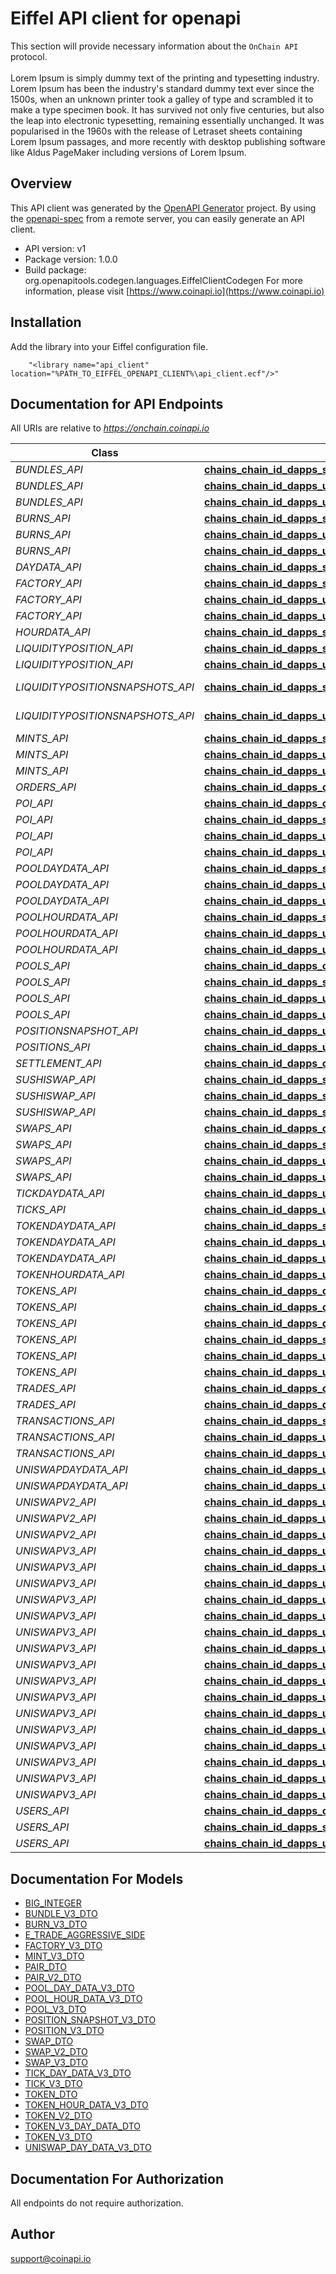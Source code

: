 # Eiffel API client for openapi


This section will provide necessary information about the `OnChain API` protocol. 
<br/><br/>
Lorem Ipsum is simply dummy text of the printing and typesetting industry. Lorem Ipsum has been the industry's standard dummy text ever since the 1500s, when an unknown printer took a galley of type and scrambled it to make a type specimen book. It has survived not only five centuries, but also the leap into electronic typesetting, remaining essentially unchanged. It was popularised in the 1960s with the release of Letraset sheets containing Lorem Ipsum passages, and more recently with desktop publishing software like Aldus PageMaker including versions of Lorem Ipsum.        
                    

## Overview
This API client was generated by the [OpenAPI Generator](https://openapi-generator.tech) project.  By using the [openapi-spec](https://openapis.org) from a remote server, you can easily generate an API client.

- API version: v1
- Package version: 1.0.0
- Build package: org.openapitools.codegen.languages.EiffelClientCodegen
For more information, please visit [https://www.coinapi.io](https://www.coinapi.io)

## Installation
Add the library into your Eiffel configuration file.
```
    "<library name="api_client" location="%PATH_TO_EIFFEL_OPENAPI_CLIENT%\api_client.ecf"/>"
```

## Documentation for API Endpoints

All URIs are relative to *https://onchain.coinapi.io*

Class | Method | HTTP request | Description
------------ | ------------- | ------------- | -------------
*BUNDLES_API* | [**chains_chain_id_dapps_sushiswap_bundles_historical_get**](docs/BUNDLES_API.md#chains_chain_id_dapps_sushiswap_bundles_historical_get) | **Get** /chains/{chain_id}/dapps/sushiswap/bundles/historical | 
*BUNDLES_API* | [**chains_chain_id_dapps_uniswapv2_bundles_historical_get**](docs/BUNDLES_API.md#chains_chain_id_dapps_uniswapv2_bundles_historical_get) | **Get** /chains/{chain_id}/dapps/uniswapv2/bundles/historical | 
*BUNDLES_API* | [**chains_chain_id_dapps_uniswapv3_bundles_historical_get**](docs/BUNDLES_API.md#chains_chain_id_dapps_uniswapv3_bundles_historical_get) | **Get** /chains/{chain_id}/dapps/uniswapv3/bundles/historical | 
*BURNS_API* | [**chains_chain_id_dapps_sushiswap_burns_historical_get**](docs/BURNS_API.md#chains_chain_id_dapps_sushiswap_burns_historical_get) | **Get** /chains/{chain_id}/dapps/sushiswap/burns/historical | 
*BURNS_API* | [**chains_chain_id_dapps_uniswapv2_burns_historical_get**](docs/BURNS_API.md#chains_chain_id_dapps_uniswapv2_burns_historical_get) | **Get** /chains/{chain_id}/dapps/uniswapv2/burns/historical | 
*BURNS_API* | [**chains_chain_id_dapps_uniswapv3_burns_historical_get**](docs/BURNS_API.md#chains_chain_id_dapps_uniswapv3_burns_historical_get) | **Get** /chains/{chain_id}/dapps/uniswapv3/burns/historical | 
*DAYDATA_API* | [**chains_chain_id_dapps_sushiswap_day_data_historical_get**](docs/DAYDATA_API.md#chains_chain_id_dapps_sushiswap_day_data_historical_get) | **Get** /chains/{chain_id}/dapps/sushiswap/dayData/historical | 
*FACTORY_API* | [**chains_chain_id_dapps_sushiswap_factory_historical_get**](docs/FACTORY_API.md#chains_chain_id_dapps_sushiswap_factory_historical_get) | **Get** /chains/{chain_id}/dapps/sushiswap/factory/historical | 
*FACTORY_API* | [**chains_chain_id_dapps_uniswapv2_factory_historical_get**](docs/FACTORY_API.md#chains_chain_id_dapps_uniswapv2_factory_historical_get) | **Get** /chains/{chain_id}/dapps/uniswapv2/factory/historical | 
*FACTORY_API* | [**chains_chain_id_dapps_uniswapv3_factory_historical_get**](docs/FACTORY_API.md#chains_chain_id_dapps_uniswapv3_factory_historical_get) | **Get** /chains/{chain_id}/dapps/uniswapv3/factory/historical | 
*HOURDATA_API* | [**chains_chain_id_dapps_sushiswap_hour_data_historical_get**](docs/HOURDATA_API.md#chains_chain_id_dapps_sushiswap_hour_data_historical_get) | **Get** /chains/{chain_id}/dapps/sushiswap/hourData/historical | 
*LIQUIDITYPOSITION_API* | [**chains_chain_id_dapps_sushiswap_liquidity_position_historical_get**](docs/LIQUIDITYPOSITION_API.md#chains_chain_id_dapps_sushiswap_liquidity_position_historical_get) | **Get** /chains/{chain_id}/dapps/sushiswap/liquidityPosition/historical | 
*LIQUIDITYPOSITION_API* | [**chains_chain_id_dapps_uniswapv2_liquidity_position_historical_get**](docs/LIQUIDITYPOSITION_API.md#chains_chain_id_dapps_uniswapv2_liquidity_position_historical_get) | **Get** /chains/{chain_id}/dapps/uniswapv2/liquidityPosition/historical | 
*LIQUIDITYPOSITIONSNAPSHOTS_API* | [**chains_chain_id_dapps_sushiswap_liquidity_position_snapshots_historical_get**](docs/LIQUIDITYPOSITIONSNAPSHOTS_API.md#chains_chain_id_dapps_sushiswap_liquidity_position_snapshots_historical_get) | **Get** /chains/{chain_id}/dapps/sushiswap/liquidityPositionSnapshots/historical | 
*LIQUIDITYPOSITIONSNAPSHOTS_API* | [**chains_chain_id_dapps_uniswapv2_liquidity_position_snapshots_historical_get**](docs/LIQUIDITYPOSITIONSNAPSHOTS_API.md#chains_chain_id_dapps_uniswapv2_liquidity_position_snapshots_historical_get) | **Get** /chains/{chain_id}/dapps/uniswapv2/liquidityPositionSnapshots/historical | 
*MINTS_API* | [**chains_chain_id_dapps_sushiswap_mints_historical_get**](docs/MINTS_API.md#chains_chain_id_dapps_sushiswap_mints_historical_get) | **Get** /chains/{chain_id}/dapps/sushiswap/mints/historical | 
*MINTS_API* | [**chains_chain_id_dapps_uniswapv2_mints_historical_get**](docs/MINTS_API.md#chains_chain_id_dapps_uniswapv2_mints_historical_get) | **Get** /chains/{chain_id}/dapps/uniswapv2/mints/historical | 
*MINTS_API* | [**chains_chain_id_dapps_uniswapv3_mints_historical_get**](docs/MINTS_API.md#chains_chain_id_dapps_uniswapv3_mints_historical_get) | **Get** /chains/{chain_id}/dapps/uniswapv3/mints/historical | 
*ORDERS_API* | [**chains_chain_id_dapps_cow_orders_historical_get**](docs/ORDERS_API.md#chains_chain_id_dapps_cow_orders_historical_get) | **Get** /chains/{chain_id}/dapps/cow/orders/historical | 
*POI_API* | [**chains_chain_id_dapps_cow_poi_historical_get**](docs/POI_API.md#chains_chain_id_dapps_cow_poi_historical_get) | **Get** /chains/{chain_id}/dapps/cow/poi/historical | 
*POI_API* | [**chains_chain_id_dapps_sushiswap_poi_historical_get**](docs/POI_API.md#chains_chain_id_dapps_sushiswap_poi_historical_get) | **Get** /chains/{chain_id}/dapps/sushiswap/poi/historical | 
*POI_API* | [**chains_chain_id_dapps_uniswapv2_poi_historical_get**](docs/POI_API.md#chains_chain_id_dapps_uniswapv2_poi_historical_get) | **Get** /chains/{chain_id}/dapps/uniswapv2/poi/historical | 
*POI_API* | [**chains_chain_id_dapps_uniswapv3_poi_historical_get**](docs/POI_API.md#chains_chain_id_dapps_uniswapv3_poi_historical_get) | **Get** /chains/{chain_id}/dapps/uniswapv3/poi/historical | 
*POOLDAYDATA_API* | [**chains_chain_id_dapps_sushiswap_pool_day_data_historical_get**](docs/POOLDAYDATA_API.md#chains_chain_id_dapps_sushiswap_pool_day_data_historical_get) | **Get** /chains/{chain_id}/dapps/sushiswap/poolDayData/historical | 
*POOLDAYDATA_API* | [**chains_chain_id_dapps_uniswapv2_pool_day_data_historical_get**](docs/POOLDAYDATA_API.md#chains_chain_id_dapps_uniswapv2_pool_day_data_historical_get) | **Get** /chains/{chain_id}/dapps/uniswapv2/poolDayData/historical | 
*POOLDAYDATA_API* | [**chains_chain_id_dapps_uniswapv3_pool_day_data_historical_get**](docs/POOLDAYDATA_API.md#chains_chain_id_dapps_uniswapv3_pool_day_data_historical_get) | **Get** /chains/{chain_id}/dapps/uniswapv3/poolDayData/historical | 
*POOLHOURDATA_API* | [**chains_chain_id_dapps_sushiswap_pool_hour_data_historical_get**](docs/POOLHOURDATA_API.md#chains_chain_id_dapps_sushiswap_pool_hour_data_historical_get) | **Get** /chains/{chain_id}/dapps/sushiswap/poolHourData/historical | 
*POOLHOURDATA_API* | [**chains_chain_id_dapps_uniswapv2_pool_hour_data_historical_get**](docs/POOLHOURDATA_API.md#chains_chain_id_dapps_uniswapv2_pool_hour_data_historical_get) | **Get** /chains/{chain_id}/dapps/uniswapv2/poolHourData/historical | 
*POOLHOURDATA_API* | [**chains_chain_id_dapps_uniswapv3_pool_hour_data_historical_get**](docs/POOLHOURDATA_API.md#chains_chain_id_dapps_uniswapv3_pool_hour_data_historical_get) | **Get** /chains/{chain_id}/dapps/uniswapv3/poolHourData/historical | 
*POOLS_API* | [**chains_chain_id_dapps_curve_pools_historical_get**](docs/POOLS_API.md#chains_chain_id_dapps_curve_pools_historical_get) | **Get** /chains/{chain_id}/dapps/curve/pools/historical | 
*POOLS_API* | [**chains_chain_id_dapps_sushiswap_pools_historical_get**](docs/POOLS_API.md#chains_chain_id_dapps_sushiswap_pools_historical_get) | **Get** /chains/{chain_id}/dapps/sushiswap/pools/historical | 
*POOLS_API* | [**chains_chain_id_dapps_uniswapv2_pools_historical_get**](docs/POOLS_API.md#chains_chain_id_dapps_uniswapv2_pools_historical_get) | **Get** /chains/{chain_id}/dapps/uniswapv2/pools/historical | 
*POOLS_API* | [**chains_chain_id_dapps_uniswapv3_pools_historical_get**](docs/POOLS_API.md#chains_chain_id_dapps_uniswapv3_pools_historical_get) | **Get** /chains/{chain_id}/dapps/uniswapv3/pools/historical | 
*POSITIONSNAPSHOT_API* | [**chains_chain_id_dapps_uniswapv3_position_snapshot_historical_get**](docs/POSITIONSNAPSHOT_API.md#chains_chain_id_dapps_uniswapv3_position_snapshot_historical_get) | **Get** /chains/{chain_id}/dapps/uniswapv3/positionSnapshot/historical | 
*POSITIONS_API* | [**chains_chain_id_dapps_uniswapv3_positions_historical_get**](docs/POSITIONS_API.md#chains_chain_id_dapps_uniswapv3_positions_historical_get) | **Get** /chains/{chain_id}/dapps/uniswapv3/positions/historical | 
*SETTLEMENT_API* | [**chains_chain_id_dapps_cow_settlement_historical_get**](docs/SETTLEMENT_API.md#chains_chain_id_dapps_cow_settlement_historical_get) | **Get** /chains/{chain_id}/dapps/cow/settlement/historical | 
*SUSHISWAP_API* | [**chains_chain_id_dapps_sushiswap_pools_current_get**](docs/SUSHISWAP_API.md#chains_chain_id_dapps_sushiswap_pools_current_get) | **Get** /chains/{chain_id}/dapps/sushiswap/pools/current | GetPools
*SUSHISWAP_API* | [**chains_chain_id_dapps_sushiswap_swaps_current_get**](docs/SUSHISWAP_API.md#chains_chain_id_dapps_sushiswap_swaps_current_get) | **Get** /chains/{chain_id}/dapps/sushiswap/swaps/current | GetSwaps
*SUSHISWAP_API* | [**chains_chain_id_dapps_sushiswap_tokens_current_get**](docs/SUSHISWAP_API.md#chains_chain_id_dapps_sushiswap_tokens_current_get) | **Get** /chains/{chain_id}/dapps/sushiswap/tokens/current | GetTokens
*SWAPS_API* | [**chains_chain_id_dapps_curve_swaps_historical_get**](docs/SWAPS_API.md#chains_chain_id_dapps_curve_swaps_historical_get) | **Get** /chains/{chain_id}/dapps/curve/swaps/historical | 
*SWAPS_API* | [**chains_chain_id_dapps_sushiswap_swaps_historical_get**](docs/SWAPS_API.md#chains_chain_id_dapps_sushiswap_swaps_historical_get) | **Get** /chains/{chain_id}/dapps/sushiswap/swaps/historical | 
*SWAPS_API* | [**chains_chain_id_dapps_uniswapv2_swaps_historical_get**](docs/SWAPS_API.md#chains_chain_id_dapps_uniswapv2_swaps_historical_get) | **Get** /chains/{chain_id}/dapps/uniswapv2/swaps/historical | 
*SWAPS_API* | [**chains_chain_id_dapps_uniswapv3_swaps_historical_get**](docs/SWAPS_API.md#chains_chain_id_dapps_uniswapv3_swaps_historical_get) | **Get** /chains/{chain_id}/dapps/uniswapv3/swaps/historical | 
*TICKDAYDATA_API* | [**chains_chain_id_dapps_uniswapv3_tick_day_data_historical_get**](docs/TICKDAYDATA_API.md#chains_chain_id_dapps_uniswapv3_tick_day_data_historical_get) | **Get** /chains/{chain_id}/dapps/uniswapv3/tickDayData/historical | 
*TICKS_API* | [**chains_chain_id_dapps_uniswapv3_ticks_historical_get**](docs/TICKS_API.md#chains_chain_id_dapps_uniswapv3_ticks_historical_get) | **Get** /chains/{chain_id}/dapps/uniswapv3/ticks/historical | 
*TOKENDAYDATA_API* | [**chains_chain_id_dapps_sushiswap_token_day_data_historical_get**](docs/TOKENDAYDATA_API.md#chains_chain_id_dapps_sushiswap_token_day_data_historical_get) | **Get** /chains/{chain_id}/dapps/sushiswap/tokenDayData/historical | 
*TOKENDAYDATA_API* | [**chains_chain_id_dapps_uniswapv2_token_day_data_historical_get**](docs/TOKENDAYDATA_API.md#chains_chain_id_dapps_uniswapv2_token_day_data_historical_get) | **Get** /chains/{chain_id}/dapps/uniswapv2/tokenDayData/historical | 
*TOKENDAYDATA_API* | [**chains_chain_id_dapps_uniswapv3_token_day_data_historical_get**](docs/TOKENDAYDATA_API.md#chains_chain_id_dapps_uniswapv3_token_day_data_historical_get) | **Get** /chains/{chain_id}/dapps/uniswapv3/tokenDayData/historical | 
*TOKENHOURDATA_API* | [**chains_chain_id_dapps_uniswapv3_token_hour_data_historical_get**](docs/TOKENHOURDATA_API.md#chains_chain_id_dapps_uniswapv3_token_hour_data_historical_get) | **Get** /chains/{chain_id}/dapps/uniswapv3/tokenHourData/historical | 
*TOKENS_API* | [**chains_chain_id_dapps_cow_tokens_historical_get**](docs/TOKENS_API.md#chains_chain_id_dapps_cow_tokens_historical_get) | **Get** /chains/{chain_id}/dapps/cow/tokens/historical | 
*TOKENS_API* | [**chains_chain_id_dapps_curve_tokens_historical_get**](docs/TOKENS_API.md#chains_chain_id_dapps_curve_tokens_historical_get) | **Get** /chains/{chain_id}/dapps/curve/tokens/historical | 
*TOKENS_API* | [**chains_chain_id_dapps_dex_tokens_historical_get**](docs/TOKENS_API.md#chains_chain_id_dapps_dex_tokens_historical_get) | **Get** /chains/{chain_id}/dapps/dex/tokens/historical | 
*TOKENS_API* | [**chains_chain_id_dapps_sushiswap_tokens_historical_get**](docs/TOKENS_API.md#chains_chain_id_dapps_sushiswap_tokens_historical_get) | **Get** /chains/{chain_id}/dapps/sushiswap/tokens/historical | 
*TOKENS_API* | [**chains_chain_id_dapps_uniswapv2_tokens_historical_get**](docs/TOKENS_API.md#chains_chain_id_dapps_uniswapv2_tokens_historical_get) | **Get** /chains/{chain_id}/dapps/uniswapv2/tokens/historical | 
*TOKENS_API* | [**chains_chain_id_dapps_uniswapv3_tokens_historical_get**](docs/TOKENS_API.md#chains_chain_id_dapps_uniswapv3_tokens_historical_get) | **Get** /chains/{chain_id}/dapps/uniswapv3/tokens/historical | 
*TRADES_API* | [**chains_chain_id_dapps_cow_trades_historical_get**](docs/TRADES_API.md#chains_chain_id_dapps_cow_trades_historical_get) | **Get** /chains/{chain_id}/dapps/cow/trades/historical | 
*TRADES_API* | [**chains_chain_id_dapps_dex_trades_historical_get**](docs/TRADES_API.md#chains_chain_id_dapps_dex_trades_historical_get) | **Get** /chains/{chain_id}/dapps/dex/trades/historical | 
*TRANSACTIONS_API* | [**chains_chain_id_dapps_sushiswap_transactions_historical_get**](docs/TRANSACTIONS_API.md#chains_chain_id_dapps_sushiswap_transactions_historical_get) | **Get** /chains/{chain_id}/dapps/sushiswap/transactions/historical | 
*TRANSACTIONS_API* | [**chains_chain_id_dapps_uniswapv2_transactions_historical_get**](docs/TRANSACTIONS_API.md#chains_chain_id_dapps_uniswapv2_transactions_historical_get) | **Get** /chains/{chain_id}/dapps/uniswapv2/transactions/historical | 
*TRANSACTIONS_API* | [**chains_chain_id_dapps_uniswapv3_transactions_historical_get**](docs/TRANSACTIONS_API.md#chains_chain_id_dapps_uniswapv3_transactions_historical_get) | **Get** /chains/{chain_id}/dapps/uniswapv3/transactions/historical | 
*UNISWAPDAYDATA_API* | [**chains_chain_id_dapps_uniswapv2_day_data_historical_get**](docs/UNISWAPDAYDATA_API.md#chains_chain_id_dapps_uniswapv2_day_data_historical_get) | **Get** /chains/{chain_id}/dapps/uniswapv2/dayData/historical | 
*UNISWAPDAYDATA_API* | [**chains_chain_id_dapps_uniswapv3_day_data_historical_get**](docs/UNISWAPDAYDATA_API.md#chains_chain_id_dapps_uniswapv3_day_data_historical_get) | **Get** /chains/{chain_id}/dapps/uniswapv3/dayData/historical | 
*UNISWAPV2_API* | [**chains_chain_id_dapps_uniswapv2_pools_current_get**](docs/UNISWAPV2_API.md#chains_chain_id_dapps_uniswapv2_pools_current_get) | **Get** /chains/{chain_id}/dapps/uniswapv2/pools/current | GetPools
*UNISWAPV2_API* | [**chains_chain_id_dapps_uniswapv2_swaps_current_get**](docs/UNISWAPV2_API.md#chains_chain_id_dapps_uniswapv2_swaps_current_get) | **Get** /chains/{chain_id}/dapps/uniswapv2/swaps/current | GetSwaps
*UNISWAPV2_API* | [**chains_chain_id_dapps_uniswapv2_tokens_current_get**](docs/UNISWAPV2_API.md#chains_chain_id_dapps_uniswapv2_tokens_current_get) | **Get** /chains/{chain_id}/dapps/uniswapv2/tokens/current | GetTokens
*UNISWAPV3_API* | [**chains_chain_id_dapps_uniswapv3_bundle_current_get**](docs/UNISWAPV3_API.md#chains_chain_id_dapps_uniswapv3_bundle_current_get) | **Get** /chains/{chain_id}/dapps/uniswapv3/bundle/current | GetBundles
*UNISWAPV3_API* | [**chains_chain_id_dapps_uniswapv3_burns_current_get**](docs/UNISWAPV3_API.md#chains_chain_id_dapps_uniswapv3_burns_current_get) | **Get** /chains/{chain_id}/dapps/uniswapv3/burns/current | GetBurns
*UNISWAPV3_API* | [**chains_chain_id_dapps_uniswapv3_factory_current_get**](docs/UNISWAPV3_API.md#chains_chain_id_dapps_uniswapv3_factory_current_get) | **Get** /chains/{chain_id}/dapps/uniswapv3/factory/current | GetFactory
*UNISWAPV3_API* | [**chains_chain_id_dapps_uniswapv3_mints_current_get**](docs/UNISWAPV3_API.md#chains_chain_id_dapps_uniswapv3_mints_current_get) | **Get** /chains/{chain_id}/dapps/uniswapv3/mints/current | GetMints
*UNISWAPV3_API* | [**chains_chain_id_dapps_uniswapv3_pools_current_get**](docs/UNISWAPV3_API.md#chains_chain_id_dapps_uniswapv3_pools_current_get) | **Get** /chains/{chain_id}/dapps/uniswapv3/pools/current | GetPools
*UNISWAPV3_API* | [**chains_chain_id_dapps_uniswapv3_pools_day_data_current_get**](docs/UNISWAPV3_API.md#chains_chain_id_dapps_uniswapv3_pools_day_data_current_get) | **Get** /chains/{chain_id}/dapps/uniswapv3/poolsDayData/current | GetPoolsDayData
*UNISWAPV3_API* | [**chains_chain_id_dapps_uniswapv3_pools_hour_data_current_get**](docs/UNISWAPV3_API.md#chains_chain_id_dapps_uniswapv3_pools_hour_data_current_get) | **Get** /chains/{chain_id}/dapps/uniswapv3/poolsHourData/current | GetPoolsHourData
*UNISWAPV3_API* | [**chains_chain_id_dapps_uniswapv3_position_snapshots_current_get**](docs/UNISWAPV3_API.md#chains_chain_id_dapps_uniswapv3_position_snapshots_current_get) | **Get** /chains/{chain_id}/dapps/uniswapv3/positionSnapshots/current | GetPositionSnapshot
*UNISWAPV3_API* | [**chains_chain_id_dapps_uniswapv3_positions_current_get**](docs/UNISWAPV3_API.md#chains_chain_id_dapps_uniswapv3_positions_current_get) | **Get** /chains/{chain_id}/dapps/uniswapv3/positions/current | GetPositions
*UNISWAPV3_API* | [**chains_chain_id_dapps_uniswapv3_swaps_current_get**](docs/UNISWAPV3_API.md#chains_chain_id_dapps_uniswapv3_swaps_current_get) | **Get** /chains/{chain_id}/dapps/uniswapv3/swaps/current | GetSwaps
*UNISWAPV3_API* | [**chains_chain_id_dapps_uniswapv3_ticks_current_get**](docs/UNISWAPV3_API.md#chains_chain_id_dapps_uniswapv3_ticks_current_get) | **Get** /chains/{chain_id}/dapps/uniswapv3/ticks/current | GetTicks
*UNISWAPV3_API* | [**chains_chain_id_dapps_uniswapv3_ticks_day_data_current_get**](docs/UNISWAPV3_API.md#chains_chain_id_dapps_uniswapv3_ticks_day_data_current_get) | **Get** /chains/{chain_id}/dapps/uniswapv3/ticksDayData/current | GetTicksDayData
*UNISWAPV3_API* | [**chains_chain_id_dapps_uniswapv3_tokens_current_get**](docs/UNISWAPV3_API.md#chains_chain_id_dapps_uniswapv3_tokens_current_get) | **Get** /chains/{chain_id}/dapps/uniswapv3/tokens/current | GetTokens
*UNISWAPV3_API* | [**chains_chain_id_dapps_uniswapv3_tokens_day_data_current_get**](docs/UNISWAPV3_API.md#chains_chain_id_dapps_uniswapv3_tokens_day_data_current_get) | **Get** /chains/{chain_id}/dapps/uniswapv3/tokensDayData/current | GetTokensDayData
*UNISWAPV3_API* | [**chains_chain_id_dapps_uniswapv3_tokens_hour_data_current_get**](docs/UNISWAPV3_API.md#chains_chain_id_dapps_uniswapv3_tokens_hour_data_current_get) | **Get** /chains/{chain_id}/dapps/uniswapv3/tokensHourData/current | GetTokensHourData
*UNISWAPV3_API* | [**chains_chain_id_dapps_uniswapv3_uniswap_day_data_current_get**](docs/UNISWAPV3_API.md#chains_chain_id_dapps_uniswapv3_uniswap_day_data_current_get) | **Get** /chains/{chain_id}/dapps/uniswapv3/uniswapDayData/current | GetUniswapDayData
*USERS_API* | [**chains_chain_id_dapps_cow_users_historical_get**](docs/USERS_API.md#chains_chain_id_dapps_cow_users_historical_get) | **Get** /chains/{chain_id}/dapps/cow/users/historical | 
*USERS_API* | [**chains_chain_id_dapps_sushiswap_users_historical_get**](docs/USERS_API.md#chains_chain_id_dapps_sushiswap_users_historical_get) | **Get** /chains/{chain_id}/dapps/sushiswap/users/historical | 
*USERS_API* | [**chains_chain_id_dapps_uniswapv2_users_historical_get**](docs/USERS_API.md#chains_chain_id_dapps_uniswapv2_users_historical_get) | **Get** /chains/{chain_id}/dapps/uniswapv2/users/historical | 


## Documentation For Models

 - [BIG_INTEGER](docs/BIG_INTEGER.md)
 - [BUNDLE_V3_DTO](docs/BUNDLE_V3_DTO.md)
 - [BURN_V3_DTO](docs/BURN_V3_DTO.md)
 - [E_TRADE_AGGRESSIVE_SIDE](docs/E_TRADE_AGGRESSIVE_SIDE.md)
 - [FACTORY_V3_DTO](docs/FACTORY_V3_DTO.md)
 - [MINT_V3_DTO](docs/MINT_V3_DTO.md)
 - [PAIR_DTO](docs/PAIR_DTO.md)
 - [PAIR_V2_DTO](docs/PAIR_V2_DTO.md)
 - [POOL_DAY_DATA_V3_DTO](docs/POOL_DAY_DATA_V3_DTO.md)
 - [POOL_HOUR_DATA_V3_DTO](docs/POOL_HOUR_DATA_V3_DTO.md)
 - [POOL_V3_DTO](docs/POOL_V3_DTO.md)
 - [POSITION_SNAPSHOT_V3_DTO](docs/POSITION_SNAPSHOT_V3_DTO.md)
 - [POSITION_V3_DTO](docs/POSITION_V3_DTO.md)
 - [SWAP_DTO](docs/SWAP_DTO.md)
 - [SWAP_V2_DTO](docs/SWAP_V2_DTO.md)
 - [SWAP_V3_DTO](docs/SWAP_V3_DTO.md)
 - [TICK_DAY_DATA_V3_DTO](docs/TICK_DAY_DATA_V3_DTO.md)
 - [TICK_V3_DTO](docs/TICK_V3_DTO.md)
 - [TOKEN_DTO](docs/TOKEN_DTO.md)
 - [TOKEN_HOUR_DATA_V3_DTO](docs/TOKEN_HOUR_DATA_V3_DTO.md)
 - [TOKEN_V2_DTO](docs/TOKEN_V2_DTO.md)
 - [TOKEN_V3_DAY_DATA_DTO](docs/TOKEN_V3_DAY_DATA_DTO.md)
 - [TOKEN_V3_DTO](docs/TOKEN_V3_DTO.md)
 - [UNISWAP_DAY_DATA_V3_DTO](docs/UNISWAP_DAY_DATA_V3_DTO.md)


## Documentation For Authorization

 All endpoints do not require authorization.


## Author

support@coinapi.io

